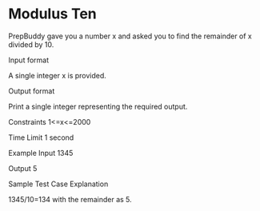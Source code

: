 # Modulus Ten
PrepBuddy gave you a number x and asked you to find the remainder of x divided by 10.

Input format

A single integer x is provided.

Output format

Print a single integer representing the required output.

Constraints
1<=x<=2000

Time Limit
1 second

Example
Input
1345

Output
5

Sample Test Case Explanation

1345/10=134 with the remainder as 5.
